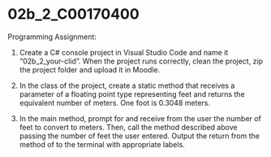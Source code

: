 # 02b_2_C00170400

Programming Assignment:

1. Create a C# console project in Visual Studio Code and name it “02b_2_your-clid”. When the project
   runs correctly, clean the project, zip the project folder and upload it in Moodle.

2. In the class of the project, create a static method that receives a parameter of a floating point type
   representing feet and returns the equivalent number of meters. One foot is 0.3048 meters.

3. In the main method, prompt for and receive from the user the number of feet to convert to meters. Then,
  call the method described above passing the number of feet the user entered. Output the return from the
  method of to the terminal with appropriate labels.

